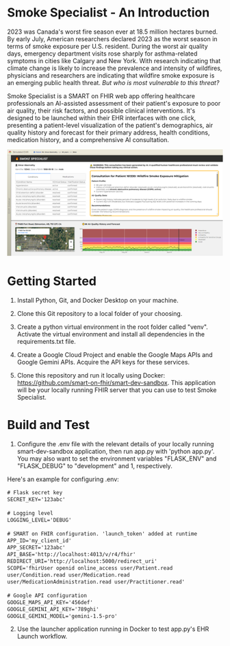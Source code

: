 # Smoke Specialist - An Introduction

2023 was Canada's worst fire season ever at 18.5 million hectares burned. By early July, American researchers declared 2023 as the worst season in terms of smoke exposure per U.S. resident. During the worst air quality days, emergency department visits rose sharply for asthma-related symptoms in cities like Calgary and New York. With research indicating that climate change is likely to increase the prevalence and intensity of wildfires, physicians and researchers are indicating that wildfire smoke exposure is an emerging public health threat. *But who is most vulnerable to this threat?*

Smoke Specialist is a SMART on FHIR web app offering healthcare professionals an AI-assisted assessment of their patient's exposure to poor air quality, their risk factors, and possible clinical interventions. It's designed to be launched within their EHR interfaces with one click, presenting a patient-level visualization of the patient's demographics, air quality history and forecast for their primary address, health conditions, medication history, and a comprehensive AI consultation.

![Smoke Specialist screenshot](assets\smoke_specialist_screenshot.png)

# Getting Started
1.  Install Python, Git, and Docker Desktop on your machine.
2.	Clone this Git repository to a local folder of your choosing.
3.	Create a python virtual environment in the root folder called "venv". Activate the virtual environment and install all dependencies in the requirements.txt file.
4.  Create a Google Cloud Project and enable the Google Maps APIs and Google Gemini APIs. Acquire the API keys for these services.

5.	Clone this repository and run it locally using Docker: https://github.com/smart-on-fhir/smart-dev-sandbox. This application will be your locally running FHIR server that you can use to test Smoke Specialist.

# Build and Test
1. Configure the .env file with the relevant details of your locally running smart-dev-sandbox application, then run app.py with 'python app.py'. You may also want to set the environment variables "FLASK_ENV" and "FLASK_DEBUG" to "development" and 1, respectively.

Here's an example for configuring .env:
```
# Flask secret key
SECRET_KEY='123abc'

# Logging level
LOGGING_LEVEL='DEBUG'

# SMART on FHIR configuration. 'launch_token' added at runtime
APP_ID='my_client_id'
APP_SECRET='123abc'
API_BASE='http://localhost:4013/v/r4/fhir'
REDIRECT_URI='http://localhost:5000/redirect_uri'
SCOPE='fhirUser openid online_access user/Patient.read user/Condition.read user/Medication.read user/MedicationAdministration.read user/Practitioner.read'

# Google API configuration
GOOGLE_MAPS_API_KEY='456def'
GOOGLE_GEMINI_API_KEY='789ghi'
GOOGLE_GEMINI_MODEL='gemini-1.5-pro'
```
2. Use the launcher application running in Docker to test app.py's EHR Launch workflow.